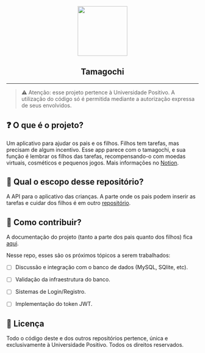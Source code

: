 <p align="center"><img src="assets/tamagochi.gif" width="130"></p>
<h2 align="center">Tamagochi</h2>
<hr>


> ⚠️ Atenção: esse projeto pertence à Universidade Positivo. A utilização do código só é permitida mediante a autorização expressa de seus envolvidos.


## ❓ O que é o projeto? 


Um aplicativo para ajudar os pais e os filhos. Filhos tem tarefas, mas precisam de algum incentivo. Esse app parece com o tamagochi, e sua função é lembrar os filhos das tarefas, recompensando-o com moedas virtuais, cosméticos e pequenos jogos. Mais informações no [Notion](https://www.notion.so/Bichinho-virtual-c36336edc60b421b832e46b7d529ea31).


## 🔎 Qual o escopo desse repositório?


A API para o aplicativo das crianças. A parte onde os pais podem inserir as tarefas e cuidar dos filhos é em outro [repositório](https://bongo.cat/). 


## 🍪 Como contribuir?


A documentação do projeto (tanto a parte dos pais quanto dos filhos) fica [aqui](https://github.com/entr0pie/docs-tamagochi). 


Nesse repo, esses são os próximos tópicos a serem trabalhados:


- [ ] Discussão e integração com o banco de dados (MySQL, SQlite, etc).
- [ ] Validação da infraestrutura do banco. 
- [ ] Sistemas de Login/Registro.
- [ ] Implementação do token JWT.


## 📝 Licença


Todo o código deste e dos outros repositórios pertence, única e exclusivamente à Universidade Positivo. Todos os direitos reservados.

